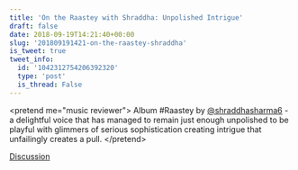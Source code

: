 ```yaml
---
title: 'On the Raastey with Shraddha: Unpolished Intrigue'
draft: false
date: 2018-09-19T14:21:40+00:00
slug: '201809191421-on-the-raastey-shraddha'
is_tweet: true
tweet_info:
  id: '1042312754206392320'
  type: 'post'
  is_thread: False
---
```




&lt;pretend me="music reviewer"&gt;
Album #Raastey by [@shraddhasharma6](https://x.com/shraddhasharma6) - a delightful voice that has managed to remain just enough unpolished to be playful with glimmers of serious sophistication creating intrigue that unfailingly creates a pull.
&lt;/pretend&gt;

[Discussion](https://x.com/sytelus/status/1042312754206392320)
